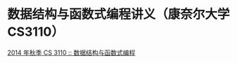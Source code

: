# 数据结构与函数式编程讲义（康奈尔大学 CS3110）

[2014 年秋季 CS 3110 :: 数据结构与函数式编程](http://www.cs.cornell.edu/courses/cs3110/2014fa/)
